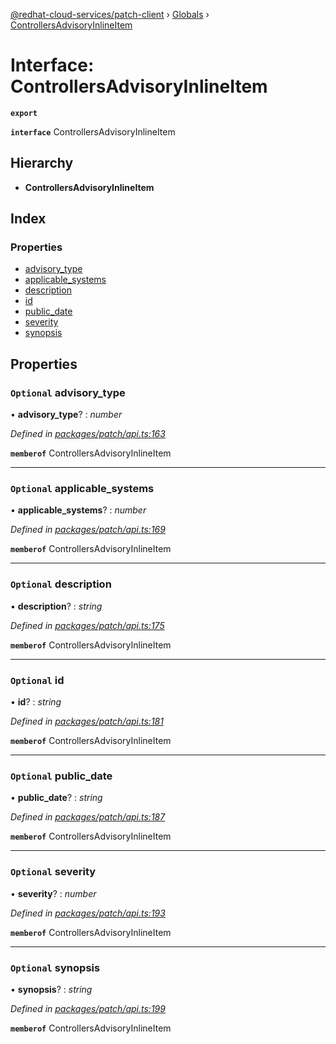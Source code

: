 [@redhat-cloud-services/patch-client](../README.md) › [Globals](../globals.md) › [ControllersAdvisoryInlineItem](controllersadvisoryinlineitem.md)

# Interface: ControllersAdvisoryInlineItem

**`export`** 

**`interface`** ControllersAdvisoryInlineItem

## Hierarchy

* **ControllersAdvisoryInlineItem**

## Index

### Properties

* [advisory_type](controllersadvisoryinlineitem.md#optional-advisory_type)
* [applicable_systems](controllersadvisoryinlineitem.md#optional-applicable_systems)
* [description](controllersadvisoryinlineitem.md#optional-description)
* [id](controllersadvisoryinlineitem.md#optional-id)
* [public_date](controllersadvisoryinlineitem.md#optional-public_date)
* [severity](controllersadvisoryinlineitem.md#optional-severity)
* [synopsis](controllersadvisoryinlineitem.md#optional-synopsis)

## Properties

### `Optional` advisory_type

• **advisory_type**? : *number*

*Defined in [packages/patch/api.ts:163](https://github.com/RedHatInsights/javascript-clients/blob/18f6719/packages/patch/api.ts#L163)*

**`memberof`** ControllersAdvisoryInlineItem

___

### `Optional` applicable_systems

• **applicable_systems**? : *number*

*Defined in [packages/patch/api.ts:169](https://github.com/RedHatInsights/javascript-clients/blob/18f6719/packages/patch/api.ts#L169)*

**`memberof`** ControllersAdvisoryInlineItem

___

### `Optional` description

• **description**? : *string*

*Defined in [packages/patch/api.ts:175](https://github.com/RedHatInsights/javascript-clients/blob/18f6719/packages/patch/api.ts#L175)*

**`memberof`** ControllersAdvisoryInlineItem

___

### `Optional` id

• **id**? : *string*

*Defined in [packages/patch/api.ts:181](https://github.com/RedHatInsights/javascript-clients/blob/18f6719/packages/patch/api.ts#L181)*

**`memberof`** ControllersAdvisoryInlineItem

___

### `Optional` public_date

• **public_date**? : *string*

*Defined in [packages/patch/api.ts:187](https://github.com/RedHatInsights/javascript-clients/blob/18f6719/packages/patch/api.ts#L187)*

**`memberof`** ControllersAdvisoryInlineItem

___

### `Optional` severity

• **severity**? : *number*

*Defined in [packages/patch/api.ts:193](https://github.com/RedHatInsights/javascript-clients/blob/18f6719/packages/patch/api.ts#L193)*

**`memberof`** ControllersAdvisoryInlineItem

___

### `Optional` synopsis

• **synopsis**? : *string*

*Defined in [packages/patch/api.ts:199](https://github.com/RedHatInsights/javascript-clients/blob/18f6719/packages/patch/api.ts#L199)*

**`memberof`** ControllersAdvisoryInlineItem
